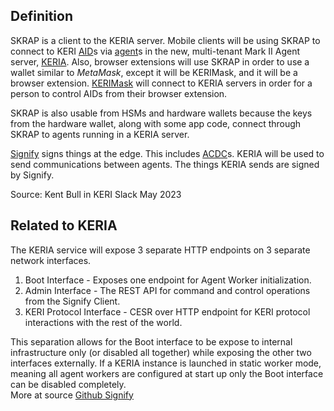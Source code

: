 ## Definition
SKRAP is a client to the KERIA server. Mobile clients will be using SKRAP to connect to KERI [AID](AID)s via [agent](agent)s in the new, multi-tenant Mark II Agent server, [KERIA](keria). 
Also, browser extensions will use SKRAP in order to use a wallet similar to _MetaMask_, except it will be KERIMask, and it will be a browser extension.
[KERIMask](KERIMask) will connect to KERIA servers in order for a person to control AIDs from their browser extension.

SKRAP is also usable from HSMs and hardware wallets because the keys from the hardware wallet, along with some app code, connect through SKRAP to agents running in a KERIA server.

[Signify](signify) signs things at the edge. This includes [ACDC](ACDC)s. KERIA will be used to send communications between agents. The things KERIA sends are signed by Signify.  

Source: Kent Bull in KERI Slack May 2023

## Related to KERIA
The KERIA service will expose 3 separate HTTP endpoints on 3 separate network interfaces.
1. Boot Interface - Exposes one endpoint for Agent Worker initialization.
2. Admin Interface - The REST API for command and control operations from the Signify Client.
3. KERI Protocol Interface - CESR over HTTP endpoint for KERI protocol interactions with the rest of the world.

This separation allows for the Boot interface to be expose to internal infrastructure only (or disabled all together) while exposing the other two interfaces externally. If a KERIA instance is launched in static worker mode, meaning all agent workers are configured at start up only the Boot interface can be disabled completely.  
More at source [Github Signify](https://github.com/WebOfTrust/signify/blob/main/protocol.md)

